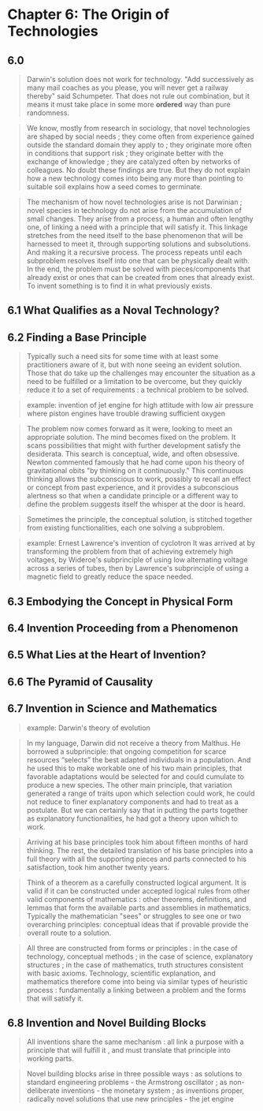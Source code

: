 # Chapter 6: The Origin of Technologies

## 6.0

> Darwin's solution does not work for technology.
> "Add successively as many mail coaches as you please, you will never get a railway thereby" said Schumpeter.
> That does not rule out combination, but it means it must take place in some more **ordered** way than pure randomness.

> We know, mostly from research in sociology, that
>   novel technologies are shaped by social needs
>   ; they come often from experience gained outside the standard domain they apply to
>   ; they originate more often in conditions that support risk
>   ; they originate better with the exchange of knowledge
>   ; they are catalyzed often by networks of colleagues.
> No doubt these findings are true. But
>   they do not explain how a new technology comes into being
>   any more than pointing to suitable soil explains how a seed comes to germinate.

> The mechanism of how novel technologies arise is not Darwinian
> ; novel species in technology do not arise from the accumulation of small changes.
> They arise from a process, a human and often lengthy one, of linking a need with a principle that will satisfy it.
> This linkage stretches from the need itself to the base phenomenon that will be harnessed to meet it, through supporting solutions and subsolutions.
> And making it a recursive process.
> The process repeats until each subproblem resolves itself into one that can be physically dealt with.
> In the end, the problem must be solved with pieces/components that already exist or ones that can be created from ones that already exist.
> To invent something is to find it in what previously exists.

## 6.1 What Qualifies as a Noval Technology?

## 6.2 Finding a Base Principle

> Typically such a need sits for some time with at least some practitioners aware of it, but with none seeing an evident solution.
> Those that do take up the challenges may encounter the situation as a need to be fulfilled or a limitation to be overcome, but they quickly reduce it to a set of requirements
> : a technical problem to be solved.

> example: invention of jet engine for high attitude with low air pressure where piston engines have trouble drawing sufficient oxygen

> The problem now comes forward as it were, looking to meet an appropriate solution.
> The mind becomes fixed on the problem. It scans possibilities that might with further development satisfy the desiderata. This search is conceptual, wide, and often obsessive.
> Newton commented famously that he had come upon his theory of gravitational obits "by thinking on it continuously."
> This continuous thinking allows the subconscious to work, possibly to recall an effect or concept from past experience, and it provides a subconscious alertness so that when a candidate principle or a different way to define the problem suggests itself the whisper at the door is heard.

> Sometimes the principle, the conceptual solution, is stitched together from existing functionalities, each one solving a subproblem.

> example: Ernest Lawrence's invention of cyclotron
> It was arrived at by transforming the problem from that of achieving extremely high voltages, by Wideroe's subprinciple of using low alternating voltage across a series of tubes, then by Lawrence's subprinciple of using a magnetic field to greatly reduce the space needed.


## 6.3 Embodying the Concept in Physical Form

## 6.4 Invention Proceeding from a Phenomenon

## 6.5 What Lies at the Heart of Invention?

## 6.6 The Pyramid of Causality

## 6.7 Invention in Science and Mathematics

> example: Darwin's theory of evolution

> In my language, Darwin did not receive a theory from Malthus.
>   He borrowed a subprinciple: that ongoing competition for scarce resources “selects” the best adapted individuals in a population.
>   And he used this to make workable one of his two main principles, that favorable adaptations would be selected for and could cumulate to produce a new species.
>   The other main principle, that variation generated a range of traits upon which selection could work, he could not reduce to finer explanatory components and had to treat as a postulate.
> But we can certainly say that in putting the parts together as explanatory functionalities, he had got a theory upon which to work.

> Arriving at his base principles took him about fifteen months of hard thinking.
> The rest, the detailed translation of his base principles into a full theory with all the supporting pieces and parts connected to his satisfaction, took him another twenty years.

> Think of a theorem as a carefully constructed logical argument.
> It is valid if it can be constructed under accepted logical rules from other valid components of mathematics
> : other theorems, definitions, and lemmas that form the available parts and assemblies in mathematics.
> Typically the mathematician "sees" or struggles to see one or two overarching principles: conceptual ideas that if provable provide the overall route to a solution.

> All three are constructed from forms or principles
>   : in the case of technology, conceptual methods
>   ; in the case of science, explanatory structures
>   ; in the case of mathematics, truth structures consistent with basic axioms.
> Technology, scientific explanation, and mathematics therefore come into being via similar types of heuristic process
> : fundamentally a linking between a problem and the forms that will satisfy it.

## 6.8 Invention and Novel Building Blocks

> All inventions share the same mechanism
>   : all link a purpose with a principle that will fulfill it
>   , and must translate that principle into working parts.

> Novel building blocks arise in three possible ways
>   : as solutions to standard engineering problems
>     - the Armstrong oscillator
>   ; as non-deliberate inventions
>     - the monetary system
>   ; as inventions proper, radically novel solutions that use new principles
>     - the jet engine
